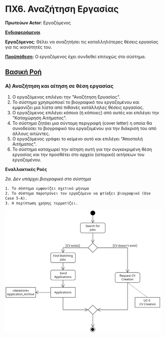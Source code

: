 # ΠΧ6. Αναζήτηση Εργασίας

**Πρωτεύων Actor**: Εργαζόμενος

<u>**Ενδιαφερόμενοι**</u>

**Εργαζόμενος**: Θέλει να αναζητήσει τις καταλληλότερες θέσεις εργασίας για τις ικανότητές του.

<u>**Προϋπόθεση</u>:** Ο εργαζόμενος έχει συνδεθεί επιτυχώς στο σύστημα.

## <u>Βασική Ροή</u>


### Α) Αναζήτηση και αίτηση σε θέση εργασίας

   1. Ο εργαζόμενος επιλέγει την "Αναζήτηση Εργασίας".
   2. Το σύστημα χρησιμοποιεί το βιογραφικό του εργαζομένου και εμφανίζει μια λίστα από πιθανές κατάλληλες θέσεις εργασίας.
   3. Ο εργαζόμενος επιλέγει κάποια (ή κάποιες) από αυτές και επιλέγει την "Καταχώρηση Αιτήματος".
   4. Το σύστημα ζητάει μια σύντομη περιγραφή (cover letter) η οποία θα συνοδεύσει το βιογραφικό του εργαζομένου για την διάκρισή του από άλλους αιτώντες.
   5. Ο εργαζόμενος γράφει το κείμενο αυτό και επιλέγει "Αποστολή Αιτήματος".
   6. Το σύστημα καταχωρεί την αίτηση αυτή για την συγκεκριμένη θέση εργασίας και την προσθέτει στο αρχείο (ιστορικό) αιτήσεων του εργαζομένου.


**Εναλλακτικές Ροές**

*2α. Δεν υπάρχει βιογραφικό στο σύστημα* 

    1. Το σύστημα εμφανίζει σχετικό μήνυμα
    2. Το σύστημα παροτρύνει τον εργαζόμενο να φτίαξει βιογραφικό (Use Case 5-A).
    3. Η περίπτωση χρήσης τερματίζει.  



![Activity Diagram](docs\images\activity-job-research.png)